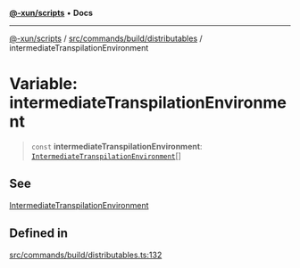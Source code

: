 [**@-xun/scripts**](../../../../../README.md) • **Docs**

***

[@-xun/scripts](../../../../../README.md) / [src/commands/build/distributables](../README.md) / intermediateTranspilationEnvironment

# Variable: intermediateTranspilationEnvironment

> `const` **intermediateTranspilationEnvironment**: [`IntermediateTranspilationEnvironment`](../enumerations/IntermediateTranspilationEnvironment.md)[]

## See

[IntermediateTranspilationEnvironment](../enumerations/IntermediateTranspilationEnvironment.md)

## Defined in

[src/commands/build/distributables.ts:132](https://github.com/Xunnamius/xscripts/blob/ca4900adafe61fe400aec55151e46f5130a666a6/src/commands/build/distributables.ts#L132)
